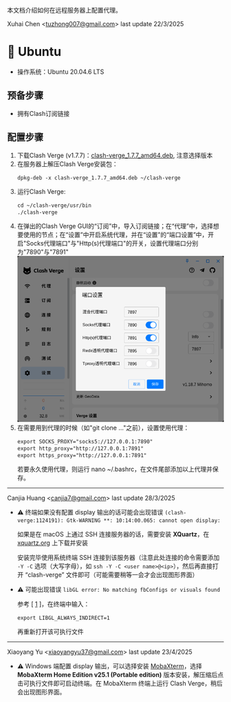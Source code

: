 本文档介绍如何在远程服务器上配置代理。

Xuhai Chen <<tuzhong007@gmail.com>> last update 22/3/2025

# :penguin: Ubuntu

- 操作系统：Ubuntu 20.04.6 LTS

## 预备步骤

- 拥有Clash订阅链接

## 配置步骤

1. 下载Clash Verge (v1.7.7)：[clash-verge_1.7.7_amd64.deb](https://github.com/clash-verge-rev/clash-verge-rev/releases), 注意选择版本
2. 在服务器上解压Clash Verge安装包：
    ```
    dpkg-deb -x clash-verge_1.7.7_amd64.deb ~/clash-verge
    ```
3. 运行Clash Verge:
    ```
    cd ~/clash-verge/usr/bin
    ./clash-verge
    ```
4. 在弹出的Clash Verge GUI的“订阅”中，导入订阅链接；在“代理”中，选择想要使用的节点；在“设置”中开启系统代理，并在“设置”的“端口设置”中，开启"Socks代理端口"与"Http(s)代理端口"的开关，设置代理端口分别为"7890"与"7891"![alt text](.pic/image.png)
5. 在需要用到代理的时候（如"git clone ..."之前），设置使用代理：
    ```
    export SOCKS_PROXY="socks5://127.0.0.1:7890"
    export http_proxy="http://127.0.0.1:7891"
    export https_proxy="http://127.0.0.1:7891"
    ```
    若要永久使用代理，则运行
    nano ~/.bashrc，在文件尾部添加以上代理并保存。

---

Canjia Huang <<canjia7@gmail.com>> last update 28/3/2025

- :warning: 终端如果没有配置 display 输出的话可能会出现错误 `(clash-verge:1124191): Gtk-WARNING **: 10:14:00.065: cannot open display:`

    如果是在 macOS 上通过 SSH 连接服务器的话，需要安装 **XQuartz**，在 [xquartz.org](https://www.xquartz.org) 上下载并安装

    安装完毕使用系统终端 SSH 连接到该服务器（注意此处连接的命令需要添加 `-Y -C` 选项（大写字母），如 `ssh -Y -C <user name>@<ip>`），然后再直接打开 “clash-verge” 文件即可（可能需要稍等一会才会出现图形界面）

- :warning: 可能出现错误 `libGL error: No matching fbConfigs or visuals found`

    参考 [ [1] ]，在终端中输入：

    ```
    export LIBGL_ALWAYS_INDIRECT=1
    ```

    再重新打开该可执行文件

---

Xiaoyang Yu <<xiaoyangyu37@gmail.com>> last update 23/4/2025

- :warning: Windows 端配置 display 输出，可以选择安装 [MobaXterm](https://mobaxterm.mobatek.net/)，选择 **MobaXterm Home Edition v25.1 (Portable edition)** 版本安装，解压缩后点击可执行文件即可启动终端。在 MobaXterm 终端上运行 Clash Verge，稍后会出现图形界面。

[1]: https://cloud.tencent.com/developer/ask/sof/116441942